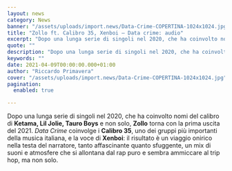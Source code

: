 ```yaml
---
layout: news
category: News
banner: "/assets/uploads/import.news/Data-Crime-COPERTINA-1024x1024.jpg"
title: "Zollo ft. Calibro 35, Xenboi – Data crime: audio"
excerpt: "Dopo una lunga serie di singoli nel 2020, che ha coinvolto nomi del calibro di Ketama, Lil Jolie, Tauro Boys e non solo, Zollo torna con la prima uscita del 2021. Data Crime coinvolge i Calibro 35, uno dei gruppi più importanti della musica italiana, e la voce di Xenboi: il risultato è un viaggio [&hellip"
quote: ""
description: "Dopo una lunga serie di singoli nel 2020, che ha coinvolto nomi del calibro di Ketama, Lil Jolie, Tauro Boys e non solo, Zollo torna con la prima uscita del 2021. Data Crime coinvolge i Calibro 35, uno dei gruppi più importanti della musica italiana, e la voce di Xenboi: il risultato è un viaggio [&hellip"
keywords: ""
date: 2021-04-09T00:00:00.000+01:00
author: "Riccardo Primavera"
cover: "/assets/uploads/import.news/Data-Crime-COPERTINA-1024x1024.jpg"
pagination:
  enabled: true

---
```


Dopo una lunga serie di singoli nel 2020, che ha coinvolto nomi del calibro di **Ketama, Lil Jolie, Tauro Boys** e non solo, **Zollo** torna con la prima uscita del 2021\. _Data Crime_ coinvolge i **Calibro 35**, uno dei gruppi più importanti della musica italiana, e la voce di **Xenboi**: il risultato è un viaggio onirico nella testa del narratore, tanto affascinante quanto sfuggente, un mix di suoni e atmosfere che si allontana dal rap puro e sembra ammiccare al trip hop, ma non solo.